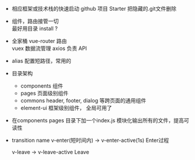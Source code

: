 - 相应框架或技术栈的快速启动
  github 项目  Starter
    把隐藏的.git文件删除

- 组件，路由接管一切    
  最好用目录
  <router-view />
  install ?

- 全家桶
  vue-router 路由  
  vuex 数据流管理 
  axios 负责 API

- alias
  配置短路径，常用的

- 目录架构  
  - components 组件
  - pages 页面级别组件
  - commons header, footer, dialog 等跨页面的通用组件
  - element-ui 框架级别组件， 全局可用了

- 在components pages 目录下加一个index.js 模块化输出所有的文件，提高可读性

- transition name
    v-enter(短时间内) -> v-enter-active(1s)  Enter过程

    v-leave -> v-leave-active  Leave